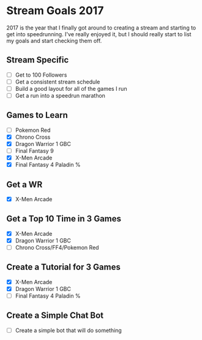 # Stream Goals 2017

2017 is the year that I finally got around to creating a stream and starting to
get into speedrunning. I've really enjoyed it, but I should really start to list
my goals and start checking them off.

## Stream Specific

- [ ] Get to 100 Followers
- [ ] Get a consistent stream schedule
- [ ] Build a good layout for all of the games I run
- [ ] Get a run into a speedrun marathon

## Games to Learn

- [ ] Pokemon Red
- [x] Chrono Cross
- [x] Dragon Warrior 1 GBC
- [ ] Final Fantasy 9
- [x] X-Men Arcade
- [x] Final Fantasy 4 Paladin %

## Get a WR

- [x] X-Men Arcade

## Get a Top 10 Time in 3 Games

- [x] X-Men Arcade
- [x] Dragon Warrior 1 GBC
- [ ] Chrono Cross/FF4/Pokemon Red

## Create a Tutorial for 3 Games

- [x] X-Men Arcade
- [x] Dragon Warrior 1 GBC
- [ ] Final Fantasy 4 Paladin %

## Create a Simple Chat Bot

- [ ] Create a simple bot that will do something
